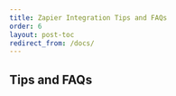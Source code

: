 ```yaml
---
title: Zapier Integration Tips and FAQs
order: 6
layout: post-toc
redirect_from: /docs/
---
```


## Tips and FAQs